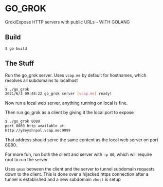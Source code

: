 # GO_GROK

Grok/Expose HTTP servers with public URLs – WITH GOLANG

## Build

`$ go build`

## The Stuff

Run the go_grok server. Uses `vcap.me` by default for hostnames, which resolves all subdomains to localhost

```bash
$ ./go_grok
2021/6/3 09:48:22 go_grok server [vcap.me] ready!
```

Now run a local web server, anything running on local is fine.

Then run go_grok as a client by giving it the local port to expose

```bash
$ ./go_grok 8080
port 8080 http available at:
http://y8eyshnpol.vcap.me:9999
```

That address should serve the same content as the local web server on port 8080.

For more fun, run both the client and server with `-p 80`, which will require root to run the server

Uses `qmux` between the client and the server to tunnel subdomain requests down to the client. This is done over a hijacked https connection after a tunnel is established and a new subdomain `vhost` is setup

